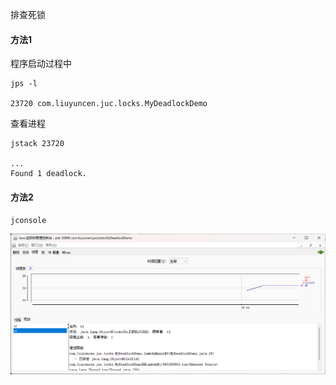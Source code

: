 排查死锁

#### 方法1



程序启动过程中

```
jps -l

23720 com.liuyuncen.juc.locks.MyDeadlockDemo
```



查看进程

```
jstack 23720

...
Found 1 deadlock.
```





#### 方法2

`jconsole`

![image-20240901184419767](images/05、死锁及排查/image-20240901184419767.png)



